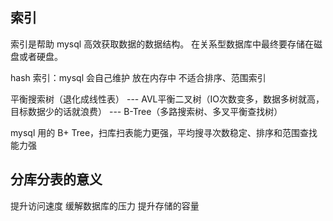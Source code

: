 ## 索引
索引是帮助 mysql 高效获取数据的数据结构。
在关系型数据库中最终要存储在磁盘或者硬盘。

hash 索引：mysql 会自己维护
放在内存中
不适合排序、范围索引


平衡搜索树（退化成线性表） --- AVL平衡二叉树（IO次数变多，数据多树就高，目标数据少的话就浪费） --- B-Tree（多路搜索树、多叉平衡查找树）

mysql 用的 B+ Tree，扫库扫表能力更强，平均搜寻次数稳定、排序和范围查找能力强


## 分库分表的意义
提升访问速度
缓解数据库的压力
提升存储的容量
